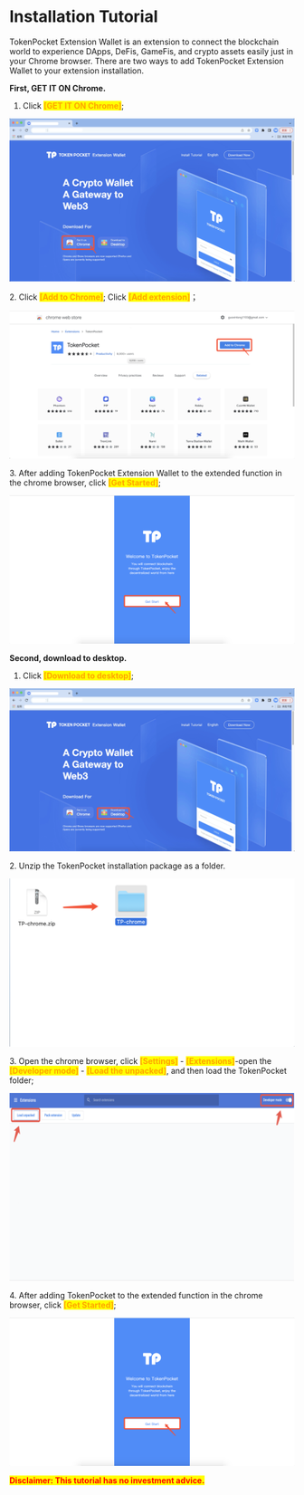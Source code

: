 # Installation Tutorial

TokenPocket Extension Wallet is an extension to connect the blockchain world to experience DApps, DeFis, GameFis, and crypto assets easily just in your Chrome browser. There are two ways to add TokenPocket Extension Wallet to your extension installation.&#x20;

**First, GET IT ON Chrome.**

1. Click <mark style="color:orange;">**\[GET IT ON Chrome]**</mark>;

![](../../.gitbook/assets/WechatIMG296.png)

2\. Click <mark style="color:orange;">**\[Add to Chrome]**</mark>; Click <mark style="color:orange;">**\[Add extension]**</mark>；

![](../../.gitbook/assets/WechatIMG373.png)

3\. After adding TokenPocket Extension Wallet to the extended function in the chrome browser, click <mark style="color:orange;">**\[Get Started]**</mark>;

![](../../.gitbook/assets/WechatIMG298.png)



**Second, download to desktop.**

1. Click <mark style="color:orange;">**\[Download to desktop]**</mark>;

![](../../.gitbook/assets/WechatIMG297.png)

2\. Unzip the TokenPocket installation package as a folder.

![](../../.gitbook/assets/WechatIMG371.png)

3\. Open the chrome browser, click <mark style="color:orange;">**\[Settings]**</mark> - <mark style="color:orange;">**\[Extensions]**</mark>-open the <mark style="color:orange;">**\[Developer mode]**</mark> - <mark style="color:orange;">**\[Load the unpacked]**</mark>, and then load the TokenPocket folder;

![](<../../.gitbook/assets/Group 2 (1).png>)

4\. After adding TokenPocket to the extended function in the chrome browser, click <mark style="color:orange;">**\[Get Started]**</mark>;

![](../../.gitbook/assets/WechatIMG298.png)

<mark style="color:red;">**Disclaimer: This tutorial has no investment advice.**</mark>

